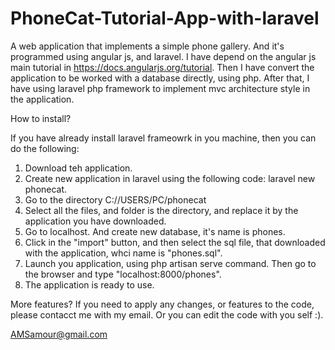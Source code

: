 # PhoneCat-Tutorial-App-with-laravel
A web application that implements a simple phone gallery. And it's programmed using angular js, and laravel.
I have depend on the angular js main tutorial in https://docs.angularjs.org/tutorial. Then I have convert
the application to be worked with a database directly, using php. After that, I have using laravel php 
framework to implement mvc architecture style in the application.

How to install?

If you have already install laravel frameowrk in you machine, then you can do the following:
1. Download teh application.
2. Create new application in laravel using the following code: laravel new phonecat. 
3. Go to the directory C://USERS/PC/phonecat
4. Select all the files, and folder is the directory, and replace it by the application you have downloaded.
5. Go to localhost. And create new database, it's name is phones.
6. Click in the "import" button, and then select the sql file, that downloaded with the application, whci name is "phones.sql".
7. Launch you application, using php artisan serve command. Then go to the browser and type "localhost:8000/phones".
8. The application is ready to use.

More features?
If you need to apply any changes, or features to the code, please contacct me with my email. Or you can edit the code with you self :).

AMSamour@gmail.com
